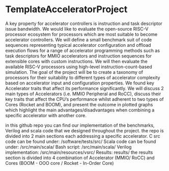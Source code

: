 # TemplateAcceleratorProject

A key property for accelerator controllers is instruction and task descriptor issue bandwidth. We would like to evaluate the open-source RISC-V processor ecosystem for processors which are most suitable to become accelerator controllers. We will define a small benchmark suit of code sequences representing typical accelerator configuration and offload execution flows for a range of accelerator programming methods such as task descriptors for MMIO accelerators and instruction sequences for extensible cores with custom instructions. We will then evaluate the available RISC-V processors using high-level instruction-count-based simulation. The goal of the project will be to create a taxonomy of processors for their suitability to different types of accelerator complexity based on accelerator input and configuration properties. We found key Accelerator traits that affect its performance significantly. We will discuss 2 main types of Accelerators (i.e. MMIO Peripheral and RoCC), discuss their key traits that affect the CPU’s performance whilst adherent to two types of Cores (Rocket and BOOM), and present the outcome in plotted graphs which highlight the main advantages/disadvantages when combining a specific accelerator with another core.

in this github repo you can find our implementation of the benchmarks, Verilog and scala code that we designed throughout the project. the repo is divided into 2 main sections each addressing a specific accelerator.
C src code can be found under: <Accelerator>/software/tests/src/
Scala code can be found under: <Accelerator>/src/main/scala/
Bash script:  <Accelerator>/src/main/scala/
Verilog implementation:  <Accelerator>/src/main/resources/vsrc/
Results: results/
the results section is divided into 4 combination of Accelerator (MMIO/ RoCC) and Cores (BOOM - OOO core / Rocket - In-Order Core) 
